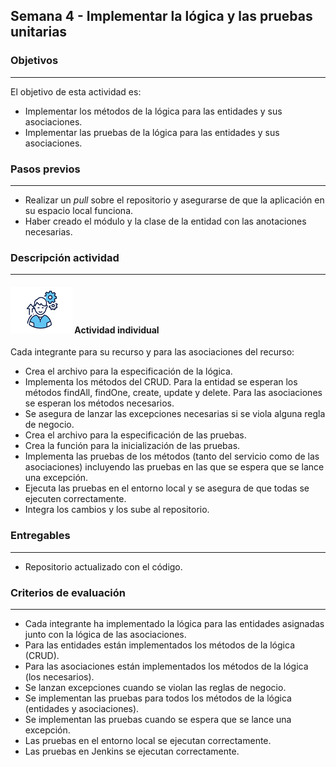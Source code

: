 ## Semana 4 - Implementar la lógica y las pruebas unitarias

### Objetivos

---

El objetivo de esta actividad es:

- Implementar los métodos de la lógica para las entidades y sus asociaciones. 
- Implementar las pruebas de la lógica para las entidades y sus asociaciones.

### Pasos previos

---

- Realizar un _pull_ sobre el repositorio y asegurarse de que la aplicación en su espacio local funciona.
- Haber creado el módulo y la clase de la entidad con las anotaciones necesarias.

### Descripción actividad

---

#### ![](./../../assets/images/individuo.png) Actividad individual

Cada integrante para su recurso y para las asociaciones del recurso: 

- Crea el archivo para la especificación de la lógica.
- Implementa los métodos del CRUD. Para la entidad se esperan los métodos findAll, findOne, create, update y delete. Para las asociaciones se esperan los métodos necesarios. 
- Se asegura de lanzar las excepciones necesarias si se viola alguna regla de negocio.  
- Crea el archivo para la especificación de las pruebas.
- Crea la función para la inicialización de las pruebas. 
- Implementa las pruebas de los métodos (tanto del servicio como de las asociaciones) incluyendo las pruebas en las que se espera que se lance una excepción.
- Ejecuta las pruebas en el entorno local y se asegura de que todas se ejecuten correctamente. 
- Integra los cambios y los sube al repositorio.


### Entregables

---

- Repositorio actualizado con el código. 

### Criterios de evaluación

---

- Cada integrante ha implementado la lógica para las entidades asignadas junto con la lógica de las asociaciones.
- Para las entidades están implementados los métodos de la lógica (CRUD).
- Para las asociaciones están implementados los métodos de la lógica (los necesarios).
- Se lanzan excepciones cuando se violan las reglas de negocio.
- Se implementan las pruebas para todos los métodos de la lógica (entidades y asociaciones).
- Se implementan las pruebas cuando se espera que se lance una excepción.
- Las pruebas en el entorno local se ejecutan correctamente.
- Las pruebas en Jenkins se ejecutan correctamente. 
